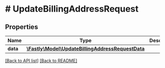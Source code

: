 # # UpdateBillingAddressRequest

## Properties

Name | Type | Description | Notes
------------ | ------------- | ------------- | -------------
**data** | [**\Fastly\Model\UpdateBillingAddressRequestData**](UpdateBillingAddressRequestData.md) |  | [optional] 


[[Back to API list]](../../README.md#endpoints) [[Back to README]](../../README.md)
